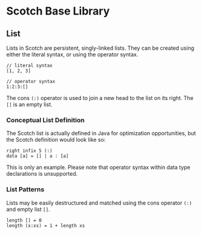 # Scotch Base Library

## List

Lists in Scotch are persistent, singly-linked lists. They can be created using either
the literal syntax, or using the operator syntax.

```
// literal syntax
[1, 2, 3]

// operator syntax
1:2:3:[]
```

The cons `(:)` operator is used to join a new head to the list on its right. The
`[]` is an empty list.

### Conceptual List Definition

The Scotch list is actually defined in Java for optimization opportunities, but
the Scotch definition would look like so:

```
right infix 5 (:)
data [a] = [] | a : [a]
```

This is only an example. Please note that operator syntax within data type
declarations is unsupported.

### List Patterns

Lists may be easily destructured and matched using the cons operator `(:)` and
empty list `[]`.

```
length [] = 0
length (x:xs) = 1 + length xs
```
